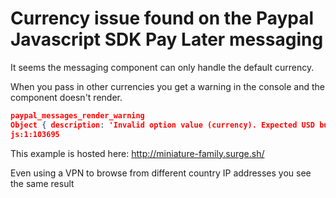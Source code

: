 # Currency issue found on the Paypal Javascript SDK Pay Later messaging

It seems the messaging component can only handle the default currency.

When you pass in other currencies you get a warning in the console and the component doesn't render.

```json
paypal_messages_render_warning
Object { description: 'Invalid option value (currency). Expected USD but received "EUR"', timestamp: "1680787554657" }
js:1:103695

```


This example is hosted here: http://miniature-family.surge.sh/

Even using a VPN to browse from different country IP addresses you see the same result
